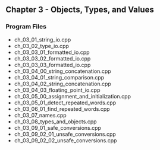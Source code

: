 ## Chapter 3 - Objects, Types, and Values

### Program Files
* ch\_03\_01\_string\_io.cpp
* ch\_03\_02\_type\_io.cpp
* ch\_03\_03\_01\_formatted\_io.cpp
* ch\_03\_03\_02\_formatted\_io.cpp
* ch\_03\_03\_03\_formatted\_io.cpp
* ch\_03\_04\_00\_string\_concatenation.cpp
* ch\_03\_04\_01\_string\_comparison.cpp
* ch\_03\_04\_02\_string\_concatenation.cpp
* ch\_03\_04\_03\_floating\_point\_io.cpp
* ch\_03\_05\_00\_assignment\_and\_initialization.cpp
* ch\_03\_05\_01\_detect\_repeated\_words.cpp
* ch\_03\_06\_01\_find\_repeated\_words.cpp
* ch\_03\_07\_names.cpp
* ch\_03\_08\_types\_and\_objects.cpp
* ch\_03\_09\_01\_safe\_conversions.cpp
* ch\_03\_09\_02\_01\_unsafe\_conversions.cpp
* ch\_03\_09\_02\_02\_unsafe\_conversions.cpp 
